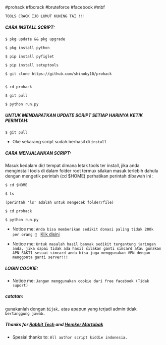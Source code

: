 #prohack #fbcrack #bruteforce #facebook #mbf

``TOOLS CRACK IJO LUMUT KUNING TAI !!!``

<h5 align="left">CARA INSTALL SCRIPT:</h5>

    $ pkg update && pkg upgrade

    $ pkg install python
    
    $ pip install pyfiglet
    
    $ pip install setuptools

    $ git clone https://github.com/shinoby10/prohack


    $ cd prohack
    
    $ git pull

    $ python run.py

<h5 align="left">UNTUK MENDAPATKAN UPDATE SCRIPT SETIAP HARINYA KETIK PERINTAH:</h5>

    $ git pull
    
- Oke sekarang script sudah berhasil di ```install```

<h5 align="left">CARA MENJALANKAN SCRIPT:</h5>

Masuk kedalam dir/ tempat dimana letak tools ter install, jika anda menginstall tools di dalam folder root termux silakan masuk terlebih dahulu dengan mengetik perintah (cd $HOME) perhatikan perintah dibawah ini :

    $ cd $HOME
    
    $ ls
    
    (perintah 'ls' adalah untuk mengecek folder/file)
    
    $ cd prohack

    $ python run.py

- Notice me: ```Anda bisa memberikan sedikit donasi paling tidak 200k per orang 🤣 ``` <a href="https://wa.me/+6289522066222">Klik disini</a>

- Notice me: ```Untuk masalah hasil banyak sedikit tergantung jaringan anda, jika sapai tidak ada hasil silakan ganti simcard atau gunakan APN SAKTI sesuai simcard anda bisa juga menggunakan VPN dengan menggonta ganti server!!!```

<h5 align="left">LOGIN COOKIE:</h5>

- Notice me: ``` Jangan menggunakan cookie dari free facebook (Tidak suport) ```
<h5 align="left">catatan:</h5>

gunakanlah dengan ```bijak,``` atas apapun yang terjadi admin tidak ```bertanggung jawab.```

<h5 align="left">Thanks for <a href="https://github.com/rabbittechnologi">Rabbit Tech</a> and <a href="https://github.com/VinzSector">Hemker Martabak</a></h5>

- Spesial thanks to: ```All author script kiddie indonesia.```
